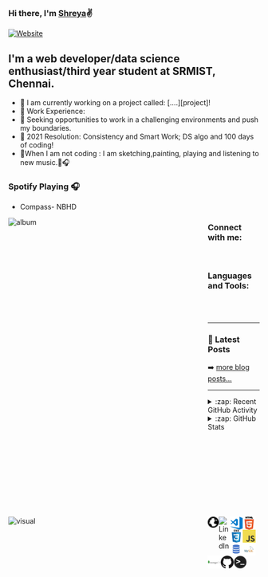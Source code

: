 ### Hi there, I'm [Shreya][website]✌

[![Website]](https//:dfkmb.com)


## I'm a web developer/data science enthusiast/third year student at SRMIST, Chennai.

- 🔭 I am currently working on a project called: [....][project]!
- 🌱 Work Experience:
- 🙋 Seeking opportunities to work in a challenging environments and push my boundaries.
- 🥅 2021 Resolution: Consistency and Smart Work; DS algo and 100 days of coding!
- 🌟When I am not coding : I am sketching,painting, playing and listening to new music.🎵🎧

### Spotify Playing 🎧

- Compass- NBHD 

[<img src="https://images.genius.com/7ff6ccafa6d0a7c8ca8f2c847c6436ae.640x640x1.jpg" alt="album" width="400" height="600" img align="left"/>](https://images.genius.com/7ff6ccafa6d0a7c8ca8f2c847c6436ae.640x640x1.jpg)
[<img src="https://media.giphy.com/media/HeHaKhcJVj8r0cZx2J/giphy.gif" alt="visual" width="400" height="600" img align="left"/>](https://media.giphy.com/media/HeHaKhcJVj8r0cZx2J/giphy.gif)

### Connect with me:

[<img align="left" alt="website" width="22px" src="https://raw.githubusercontent.com/iconic/open-iconic/master/svg/globe.svg" />][website]
[<img align="left" alt="LinkedIn" width="22px" src="https://cdn.jsdelivr.net/npm/simple-icons@v3/icons/linkedin.svg" />][linkedin]


<br />

### Languages and Tools:


<img align="left" alt="Visual Studio Code" width="26px" src="https://raw.githubusercontent.com/github/explore/80688e429a7d4ef2fca1e82350fe8e3517d3494d/topics/visual-studio-code/visual-studio-code.png" />
<img align="left" alt="HTML5" width="26px" src="https://raw.githubusercontent.com/github/explore/80688e429a7d4ef2fca1e82350fe8e3517d3494d/topics/html/html.png" />
<img align="left" alt="CSS3" width="26px" src="https://raw.githubusercontent.com/github/explore/80688e429a7d4ef2fca1e82350fe8e3517d3494d/topics/css/css.png" />
<img align="left" alt="JavaScript" width="26px" src="https://raw.githubusercontent.com/github/explore/80688e429a7d4ef2fca1e82350fe8e3517d3494d/topics/javascript/javascript.png" />
<img align="left" alt="SQL" width="26px" src="https://raw.githubusercontent.com/github/explore/80688e429a7d4ef2fca1e82350fe8e3517d3494d/topics/sql/sql.png" />
<img align="left" alt="MySQL" width="26px" src="https://raw.githubusercontent.com/github/explore/80688e429a7d4ef2fca1e82350fe8e3517d3494d/topics/mysql/mysql.png" />
<img align="left" alt="MongoDB" width="26px" src="https://raw.githubusercontent.com/github/explore/80688e429a7d4ef2fca1e82350fe8e3517d3494d/topics/mongodb/mongodb.png" />
<img align="left" alt="GitHub" width="26px" src="https://raw.githubusercontent.com/github/explore/78df643247d429f6cc873026c0622819ad797942/topics/github/github.png" />
<img align="left" alt="Terminal" width="26px" src="https://raw.githubusercontent.com/github/explore/80688e429a7d4ef2fca1e82350fe8e3517d3494d/topics/terminal/terminal.png" />

<br />
<br />

---

### 📕 Latest Posts

<!-- BLOG-POST-LIST:START -->

<!-- BLOG-POST-LIST:END -->

➡️ [more blog posts...](#)

---

<details>
  <summary>:zap: Recent GitHub Activity</summary>
  
<!--START_SECTION:activity-->

<!--END_SECTION:activity-->

</details>

<details>
  <summary>:zap: GitHub Stats</summary>

  <img align="left" alt="GitHub Stats" src="#" />

</details>

[website]: http://www.fallingfalling.com/
[linkedin]: www.linkedin.com/in/shreya-raghuvansh-683614184
